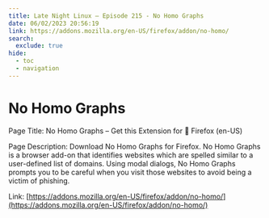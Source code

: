 ```yaml
---
title: Late Night Linux – Episode 215 - No Homo Graphs
date: 06/02/2023 20:56:19
link: https://addons.mozilla.org/en-US/firefox/addon/no-homo/
search:
  exclude: true
hide:
  - toc
  - navigation
---
```


# No Homo Graphs

Page Title: No Homo Graphs – Get this Extension for 🦊 Firefox (en-US)

Page Description: Download No Homo Graphs for Firefox. No Homo Graphs is a browser add-on that identifies websites which are spelled similar to a user-defined list of domains. Using modal dialogs, No Homo Graphs prompts you to be careful when you visit those websites to avoid being a victim of phishing. 

Link: [https://addons.mozilla.org/en-US/firefox/addon/no-homo/](https://addons.mozilla.org/en-US/firefox/addon/no-homo/)